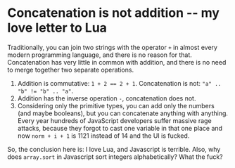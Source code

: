 # Concatenation is not addition -- my love letter to Lua

Traditionally, you can join two strings with the operator `+` in almost every modern programming language, and there is no reason for that. Concatenation has very little in common with addition, and there is no need to merge together two separate operations.

1. Addition is commutative: `1 + 2 == 2 + 1`. Concatenation is not: `"a" .. "b" != "b" .. "a"`.
2. Addition has the inverse operation `-`, concatenation does not.
3. Considering only the primitive types, you can add only the numbers (and maybe booleans), but you can concatenate anything with anything. Every year hundreds of JavaScript developers suffer massive rage attacks, because they forgot to cast one variable in that one place and now `norm + i + 1` is 1121 instead of 14 and the UI is fucked.

So, the conclusion here is: I love Lua, and Javascript is terrible. Also, why does `array.sort` in Javascript sort integers alphabetically? What the fuck?

